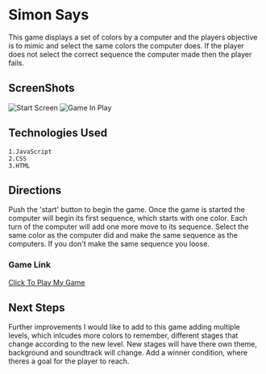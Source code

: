 # Simon Says

This game displays a set of colors by a computer and the players objective is to mimic and select the same colors the computer does. If the player does not select the correct sequence the computer made then the player fails.
    


## ScreenShots
![Start Screen](https://i.imgur.com/abah0Bj.png) 
![Game In Play](https://i.imgur.com/34Bbxry.png)

## Technologies Used
    1.JavaScript 
    2.CSS
    3.HTML


## Directions

 Push the 'start' button to begin the game. Once the game is started the computer will begin its first sequence, which starts with one color. Each turn of the computer will add one more move to its sequence. Select the same color as the computer did and make the same sequence as the computers. If you don't make the same sequence you loose.

 ### Game Link
[Click To Play My Game](https://ZeroDegree0123.github.io/SimonSays/)

## Next Steps 

 Further improvements I would like to add to this game
 adding multiple levels, which inlcudes more colors to remember,
 different stages that change according to the new level.
 New stages will have there own theme, background and soundtrack will change.
 Add a winner condition, where theres a goal for the player to reach.